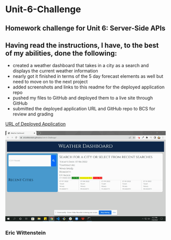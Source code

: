 # Unit-6-Challenge
## Homework challenge for Unit 6: Server-Side APIs

## Having read the instructions, I have, to the best of my abilities, done the following:

- created a weather dashboard that takes in a city as a search and displays the current weather information
- nearly got it finished in terms of the 5 day forecast elements as well but need to move on to the next project
- added screenshots and links to this readme for the deployed application repo
- pushed my files to GitHub and deployed them to a live site through GitHub
- submitted the deployed application URL and GitHub repo to BCS for review and grading

[URL of Deployed Application](https://ericwittenstein.github.io/Unit-6-Challenge/)

![screen recording of functional deployed site](./assets/images/Unit6Demo.gif)

<!-- EHW SIGNET
---------
    |
  -----
    |
---------
 -->

### Eric Wittenstein
